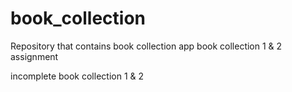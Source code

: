 # book_collection
Repository that contains book collection app
book collection 1 & 2 assignment

incomplete book collection 1 & 2
